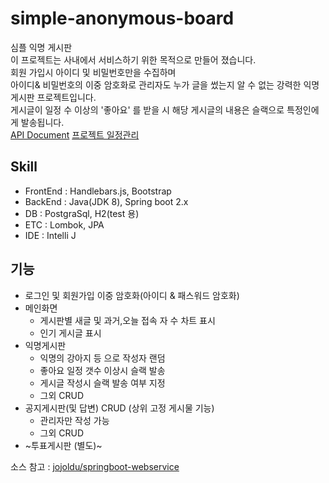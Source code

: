 # simple-anonymous-board
심플 익명 게시판   
이 프로젝트는 사내에서 서비스하기 위한 목적으로 만들어 졌습니다.  
회원 가입시 아이디 및 비밀번호만을 수집하며   
아이디& 비밀번호의 이중 암호화로 관리자도 누가 글을 썼는지 알 수 없는 강력한 익명게시판 프로젝트입니다.   
게시글이 일정 수 이상의 '좋아요' 를 받을 시 해당 게시글의 내용은 슬랙으로 특정인에게 발송됩니다.    
[API Document](https://github.com/sehajyang/simple-anonymous-board/wiki) 
[프로젝트 일정관리](https://github.com/sehajyang/simple-anonymous-board/projects/1)

## Skill
- FrontEnd : Handlebars.js, Bootstrap
- BackEnd : Java(JDK 8), Spring boot 2.x
- DB : PostgraSql, H2(test 용)
- ETC : Lombok, JPA
- IDE : Intelli J

## 기능
- 로그인 및 회원가입 이중 암호화(아이디 & 패스워드 암호화)
- 메인화면
  - 게시판별 새글 및 과거,오늘 접속 자 수 차트 표시
  - 인기 게시글 표시
- 익명게시판 
  - 익명의 강아지 등 으로 작성자 랜덤 
  - 좋아요 일정 갯수 이상시 슬랙 발송
  - 게시글 작성시 슬랙 발송 여부 지정
  - 그외 CRUD
- 공지게시판(및 답변) CRUD (상위 고정 게시물 기능)
  - 관리자만 작성 가능
  - 그외 CRUD
- ~투표게시판 (별도)~

소스 참고 : [jojoldu/springboot-webservice](https://github.com/jojoldu/springboot-webservice)

